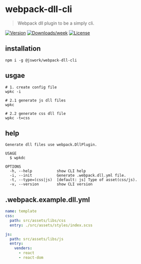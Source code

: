# webpack-dll-cli
> Webpack dll plugin to be a simply cli.

[![Version](https://img.shields.io/npm/v/webpack-dll-cli.svg)](https://npmjs.org/package/webpack-dll-cli)
[![Downloads/week](https://img.shields.io/npm/dw/webpack-dll-cli.svg)](https://npmjs.org/package/webpack-dll-cli)
[![License](https://img.shields.io/npm/l/webpack-dll-cli.svg)](https://github.com/afeiship/webpack-dll-cli/blob/master/package.json)

## installation
```shell
npm i -g @jswork/webpack-dll-cli
```

## usgae
```shell
# 1. create config file
wpkc -i

# 2.1 generate js dll files
wpkc

# 2.2 generate css dll file
wpkc -t=css
```

## help
```
Generate dll files use webpack.DllPlugin.

USAGE
  $ wpkdc

OPTIONS
  -h, --help           show CLI help
  -i, --init           Generate .webpack.dll.yml file.
  -t, --type=(css|js)  [default: js] Type of asset(css/js).
  -v, --version        show CLI version
```

##  .webpack.example.dll.yml
```yml
name: template
css:
  path: src/assets/libs/css
  entry: ./src/assets/styles/index.scss

js:
  path: src/assets/libs/js
  entry:
    venders:
      - react
      - react-dom
```
